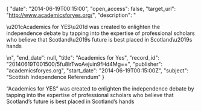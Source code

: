 {
  "date": "2014-06-19T00:15:00", 
  "open_access": false, 
  "target_url": "http://www.academicsforyes.org/", 
  "description": "<p>\u201cAcademics for YES\u201d was created to enlighten the independence debate by tapping into the expertise of professional scholars who believe that Scotland\u2019s future is best placed in Scotland\u2019s hands</p>\n", 
  "end_date": null, 
  "title": "Academics for Yes", 
  "record_id": "20140619T001500/5fu8lrTwoAejuin9fHd4Mg==", 
  "publisher": "academicsforyes.org", 
  "start_date": "2014-06-19T00:15:00Z", 
  "subject": "Scottish Independence Referendum"
}

<p>“Academics for YES” was created to enlighten the independence debate by tapping into the expertise of professional scholars who believe that Scotland’s future is best placed in Scotland’s hands</p>
